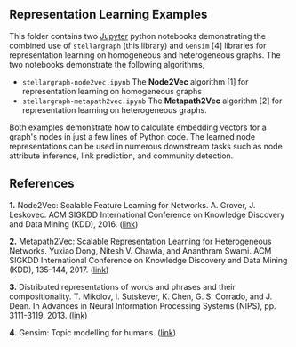 ## Representation Learning Examples

This folder contains two [Jupyter](http://jupyter.org/) python notebooks demonstrating the combined use of 
`stellargraph` (this library) and `Gensim` [4] libraries for representation learning on homogeneous and 
heterogeneous graphs. The two notebooks demonstrate the following algorithms,

- `stellargraph-node2vec.ipynb` The **Node2Vec** algorithm [1] for representation learning on homogeneous graphs
- `stellargraph-metapath2vec.ipynb` The **Metapath2Vec** algorithm [2] for representation learning on heterogeneous graphs.

Both examples demonstrate how to calculate embedding vectors for a graph's nodes in just a few lines of Python code. 
The learned node representations can be used in numerous downstream tasks such as node attribute inference, link
prediction, and community detection.


## References

**1.** Node2Vec: Scalable Feature Learning for Networks. A. Grover, J. Leskovec. ACM SIGKDD International Conference 
on Knowledge Discovery and Data Mining (KDD), 2016. ([link](https://snap.stanford.edu/node2vec/))

**2.**  Metapath2Vec: Scalable Representation Learning for Heterogeneous Networks. Yuxiao Dong, Nitesh V. Chawla, and 
Ananthram Swami. ACM SIGKDD International Conference on Knowledge Discovery and Data Mining (KDD), 135–144, 2017. 
([link](https://ericdongyx.github.io/papers/KDD17-dong-chawla-swami-metapath2vec.pdf))

**3.** Distributed representations of words and phrases and their compositionality. T. Mikolov, I. Sutskever, K. Chen, 
G. S. Corrado, and J. Dean.  In Advances in Neural Information Processing Systems (NIPS), pp. 3111-3119, 2013. 
([link](https://papers.nips.cc/paper/5021-distributed-representations-of-words-and-phrases-and-their-compositionality.pdf))

**4.** Gensim: Topic modelling for humans. ([link](https://radimrehurek.com/gensim/))

